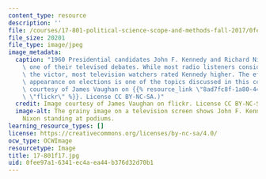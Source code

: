 ```yaml
---
content_type: resource
description: ''
file: /courses/17-801-political-science-scope-and-methods-fall-2017/0fee97a16341ec4aea44b376d32d70b1_17-801f17.jpg
file_size: 20201
file_type: image/jpeg
image_metadata:
  caption: "1960 Presidential candidates John F. Kennedy and Richard Nixon during\
    \ one of their televised debates. While most radio listeners considered Nixon\
    \ the victor, most television watchers rated Kennedy higher. The effects of candidate\
    \ appearance on elections is one of the topics discussed in this course.\_(Image\
    \ courtesy of James Vaughan on {{% resource_link \"8ad7fc8f-1a80-444f-a7f5-9cf948b458ce\"\
    \ \"flickr\" %}}. License CC BY-NC-SA.)"
  credit: Image courtesy of James Vaughan on flickr. License CC BY-NC-SA.
  image-alt: The grainy image on a television screen shows John F. Kennedy and Richard
    Nixon standing at podiums.
learning_resource_types: []
license: https://creativecommons.org/licenses/by-nc-sa/4.0/
ocw_type: OCWImage
resourcetype: Image
title: 17-801f17.jpg
uid: 0fee97a1-6341-ec4a-ea44-b376d32d70b1
---
```

